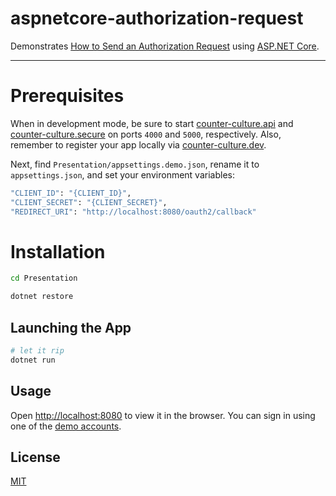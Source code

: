 # aspnetcore-authorization-request

Demonstrates [How to Send an Authorization Request](https://github.com/mrtillman/counter-culture.secure/wiki/How-To-Send-an-Authorization-Request) using [ASP.NET Core](https://docs.microsoft.com/en-us/aspnet/core/?view=aspnetcore-2.2).

---

# Prerequisites

When in development mode, be sure to start [counter-culture.api](https://github.com/mrtillman/counter-culture.api) and [counter-culture.secure](https://github.com/mrtillman/counter-culture.secure) on ports `4000` and `5000`, respectively. Also, remember to register your app locally via [counter-culture.dev](https://github.com/mrtillman/counter-culture.dev).

Next, find `Presentation/appsettings.demo.json`, rename it to `appsettings.json`, and set your environment variables:

```sh
"CLIENT_ID": "{CLIENT_ID}",
"CLIENT_SECRET": "{CLIENT_SECRET}",
"REDIRECT_URI": "http://localhost:8080/oauth2/callback"
```

# Installation

```sh
cd Presentation

dotnet restore
```

## Launching the App

```sh
# let it rip
dotnet run
```

## Usage

Open [http://localhost:8080](http://localhost:8080) to view it in the browser. You can sign in using one of the [demo accounts](https://github.com/mrtillman/counter-culture.secure/blob/master/README.md#usage).

## License

[MIT](https://github.com/mrtillman/aspnetcore-authorization-request/blob/master/LICENSE)
